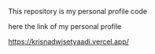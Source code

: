 This repository is my personal profile code

here the link of my personal profile

https://krisnadwisetyaadi.vercel.app/
